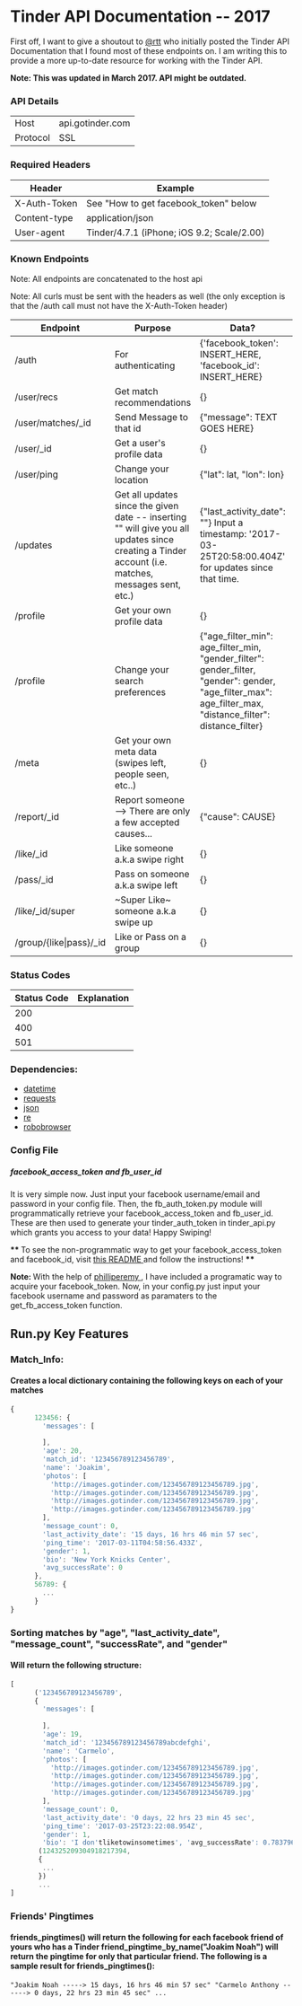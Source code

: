 # Tinder API Documentation -- 2017

First off, I want to give a shoutout to <a href='https://gist.github.com/rtt/10403467#file-tinder-api-documentation-md'>@rtt</a> who initially posted the Tinder API Documentation that I found most of these endpoints on. I am writing this to provide a more up-to-date resource for working with the Tinder API.

**Note: This was updated in March 2017. API might be outdated.**

### API Details 
<table>
	<tbody>
		<tr>
			<td>Host</td>
			<td>api.gotinder.com</td>
		</tr>
		<tr>
			<td>Protocol</td>
			<td>SSL</td>
		</tr>
	</tbody>
</table>

### Required Headers
<table>
	<thead>
		<tr>
			<th>Header</th>
			<th>Example</th>
		</tr>
	</thead>
	<tbody>
		<tr>
			<td>X-Auth-Token</td>
			<td>See "How to get facebook_token" below</td>
		</tr>
		<tr>
			<td>Content-type</td>
			<td>application/json</td>
		</tr>
		<tr>
			<td>User-agent</td>
			<td>Tinder/4.7.1 (iPhone; iOS 9.2; Scale/2.00)</td>
		</tr>
	</tbody>
</table>

### Known Endpoints
Note: All endpoints are concatenated to the host api

Note: All curls must be sent with the headers as well (the only exception is that the /auth call must not have the X-Auth-Token header)
<table>
	<thead>
		<tr>
			<th>Endpoint</th>
			<th>Purpose</th>
			<th>Data?</th>
			<th>Get/Post/Delete</th>
		</tr>
	</thead>
	<tbody>
		<tr>
			<td>/auth</td>
			<td>For authenticating</td>
			<td>{'facebook_token': INSERT_HERE, 'facebook_id': INSERT_HERE}</td>
			<td>POST</td>
		</tr>
		<tr>
			<td>/user/recs</td>
			<td>Get match recommendations</td>
			<td>{}</td>
			<td>GET</td>
		</tr>
		<tr>
			<td>/user/matches/_id</td>
			<td>Send Message to that id</td>
			<td>{"message": TEXT GOES HERE}</td>
			<td>POST</td>
		</tr>
		<tr>
			<td>/user/_id</td>
			<td>Get a user's profile data</td>
			<td>{}</td>
			<td>GET</td>
		</tr>
		<tr>
			<td>/user/ping</td>
			<td>Change your location</td>
			<td>{"lat": lat, "lon": lon}</td>
			<td>POST</td>
		</tr>
		<tr>
			<td>/updates</td>
			<td>Get all updates since the given date -- inserting "" will give you all updates since creating a Tinder account (i.e. matches, messages sent, etc.)</td>
			<td>{"last_activity_date": ""} Input a timestamp: '2017-03-25T20:58:00.404Z' for updates since that time.</td>
			<td>POST</td>
		</tr>
		<tr>
			<td>/profile</td>
			<td>Get your own profile data</td>
			<td>{}</td>
			<td>GET</td>
		</tr>
		<tr>
			<td>/profile</td>
			<td>Change your search preferences</td>
			<td>{"age_filter_min": age_filter_min,
				"gender_filter": gender_filter,
				"gender": gender,
				"age_filter_max": age_filter_max, 
				"distance_filter": distance_filter}</td>
			<td>POST</td>
		</tr>
		<tr>
			<td>/meta</td>
			<td>Get your own meta data (swipes left, people seen, etc..)</td>
			<td>{}</td>
			<td>GET</td>
		</tr>
		<tr>
			<td>/report/_id</td>
			<td>Report someone --> There are only a few accepted causes...</td>
			<td>{"cause": CAUSE}</td>
			<td>POST</td>
		</tr>
		<tr>
			<td>/like/_id</td>
			<td>Like someone a.k.a swipe right</td>
			<td>{}</td>
			<td>GET</td>
		</tr>
		<tr>
			<td>/pass/_id</td>
			<td>Pass on someone a.k.a swipe left</td>
			<td>{}</td>
			<td>GET</td>
		</tr>
		<tr>
			<td>/like/_id/super</td>
			<td>~Super Like~ someone a.k.a swipe up</td>
			<td>{}</td>
			<td>GET</td>
		</tr>
		<tr>
			<td>/group/{like|pass}/_id</td>
			<td>Like or Pass on a group</td>
			<td>{}</td>
			<td>GET</td>
		</tr>
	</tbody>
</table>

### Status Codes
<table>
	<thead>
		<tr>
			<th>Status Code</th>
			<th>Explanation</th>
		</tr>
	</thead>
	<tbody>
		<tr>
			<td>200</td>
			<td></td>
		</tr>
		<tr>
			<td>400</td>
			<td></td>
		</tr>
		<tr>
			<td>501</td>
			<td></td>
		</tr>
	</tbody>
</table>

### Dependencies:
<ul>
	<li> <a href="https://docs.python.org/3/library/datetime.html"> datetime </a> </li>
	<li> <a href="https://github.com/kennethreitz/requests"> requests </a> </li>
	<li> <a href="https://docs.python.org/3.5/library/json.html"> json </a> </li>
	<li> <a href="https://docs.python.org/2/library/re.html"> re </a> </li>
	<li> <a href="https://github.com/jmcarp/robobrowser"> robobrowser </a> </li> 
</ul>

### Config File
<h5> <strong> facebook_access_token and fb_user_id </strong></h5>

It is very simple now. Just input your facebook username/email and password in your config file. Then, the fb_auth_token.py module will programmatically retrieve your facebook_access_token and fb_user_id. These are then used to generate your tinder_auth_token in tinder_api.py which grants you access to your data! Happy Swiping!
<br>

<strong> ** </strong> To see the non-programmatic way to get your facebook_access_token and facebook_id, visit <a href=https://github.com/fbessez/Tinder/blob/master/AuthPhotos/README.md> this README </a> and follow the instructions! <strong> ** </strong> 

<strong> Note: </strong> With the help of <a href=https://github.com/philipperemy/Deep-Learning-Tinder/blob/master/tinder_token.py> philliperemy </a>, I have included a programatic way to acquire your facebook_token. Now, in your config.py just input your facebook username and password as paramaters to the get_fb_access_token function.




<h2> Run.py Key Features </h2>

<h3> Match_Info:</h3> 
<h4> Creates a local dictionary containing the following keys on each of your matches </h4>

```javascript
{
	  123456: {
	    'messages': [
	      
	    ],
	    'age': 20,
	    'match_id': '123456789123456789',
	    'name': 'Joakim',
	    'photos': [
	      'http://images.gotinder.com/123456789123456789.jpg',
	      'http://images.gotinder.com/123456789123456789.jpg',
	      'http://images.gotinder.com/123456789123456789.jpg',
	      'http://images.gotinder.com/123456789123456789.jpg'
	    ],
	    'message_count': 0,
	    'last_activity_date': '15 days, 16 hrs 46 min 57 sec',
	    'ping_time': '2017-03-11T04:58:56.433Z',
	    'gender': 1,
	    'bio': 'New York Knicks Center',
	    'avg_successRate': 0
	  },
	  56789: {
	    ...
	  }
}
```

<h3> Sorting matches  by "age", "last_activity_date", "message_count", "successRate", and "gender" </h3>
<h4> Will return the following structure: </h4>

```javascript
[
	  ('123456789123456789',
	  {
	    'messages': [
	      
	    ],
	    'age': 19,
	    'match_id': '123456789123456789abcdefghi',
	    'name': 'Carmelo',
	    'photos': [
	      'http://images.gotinder.com/123456789123456789.jpg',
	      'http://images.gotinder.com/123456789123456789.jpg',
	      'http://images.gotinder.com/123456789123456789.jpg',
	      'http://images.gotinder.com/123456789123456789.jpg'
	    ],
	    'message_count': 0,
	    'last_activity_date': '0 days, 22 hrs 23 min 45 sec',
	    'ping_time': '2017-03-25T23:22:08.954Z',
	    'gender': 1,
	    'bio': 'I don'tliketowinsometimes', 'avg_successRate': 0.7837966008217391}), 
	   (124325209304918217394, 
	   {
	   	...
	   })
	   ...
]
```

<h3> Friends' Pingtimes </h3> 
<h4> friends_pingtimes() will return the following for each facebook friend of yours who has a Tinder
friend_pingtime_by_name("Joakim Noah") will return the pingtime for only that particular friend.
The following is a sample result for friends_pingtimes(): </h4>

`
	"Joakim Noah -----> 15 days, 16 hrs 46 min 57 sec"
	"Carmelo Anthony ------> 0 days, 22 hrs 23 min 45 sec"
	...
`